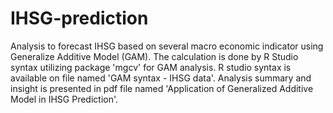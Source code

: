 # IHSG-prediction
Analysis to forecast IHSG based on several macro economic indicator using Generalize Additive Model (GAM).
The calculation is done by R Studio syntax utilizing package 'mgcv' for GAM analysis.
R studio syntax is available on file named 'GAM syntax - IHSG data'.
Analysis summary and insight is presented in pdf file named 'Application of Generalized Additive Model in IHSG Prediction'.
